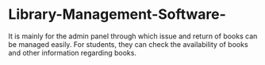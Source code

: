 # Library-Management-Software-
It is mainly for the admin panel through which issue and return of books can be managed easily. For students, they can check the availability of books and other information regarding books.

